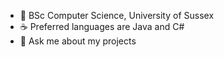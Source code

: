 - 🌱 BSc Computer Science, University of Sussex
- ☕ Preferred languages are Java and C#
- 💬 Ask me about my projects

